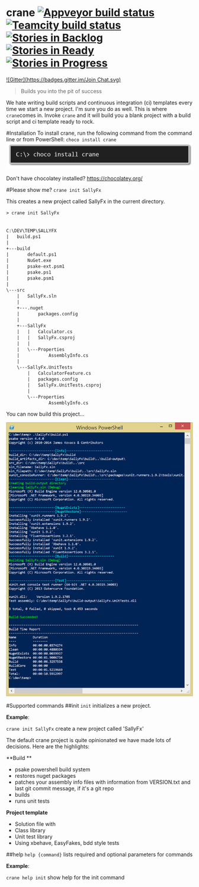 crane [![Appveyor build status](https://ci.appveyor.com/api/projects/status/0ej0if13ux6nsc7h?svg=true)](https://ci.appveyor.com/project/ewilde/crane/branch/master) [![Teamcity build status](https://img.shields.io/teamcity/http/teamcity.cranebuild.com/s/crane_Master.svg)](http://teamcity.cranebuild.com/viewType.html?buildTypeId=crane_Master) [![Stories in Backlog](https://badge.waffle.io/ewilde/crane.png?label=backlog&title=Backlog)](https://waffle.io/ewilde/crane) [![Stories in Ready](https://badge.waffle.io/ewilde/crane.png?label=ready&title=Ready)](https://waffle.io/ewilde/crane) [![Stories in Progress](https://badge.waffle.io/ewilde/crane.png?label=progress&title=Progress)](https://waffle.io/ewilde/crane)
=====
[![Gitter](https://badges.gitter.im/Join Chat.svg)](https://gitter.im/ewilde/crane?utm_source=badge&utm_medium=badge&utm_campaign=pr-badge&utm_content=badge)

> Builds you into the pit of success

We hate writing build scripts and continuous integration (ci) templates every time
we start a new project. I'm sure you do as well. This is where `crane`comes in.
Invoke `crane` and it will build you a blank project with a build script
and ci template ready to rock.

#Installation
To install crane, run the following command from the command line or from PowerShell:
`choco install crane`
![choco install crane](doc/choco_install_crane.png)

Don't have chocolatey installed? https://chocolatey.org/

#Please show me?
`crane init SallyFx`

This creates a new project called SallyFx in the current directory.

```
> crane init SallyFx


C:\DEV\TEMP\SALLYFX
|   build.ps1
|
+---build
|       default.ps1
|       NuGet.exe
|       psake-ext.psm1
|       psake.ps1
|       psake.psm1
|
\---src
    |   SallyFx.sln
    |
    +---.nuget
    |       packages.config
    |
    +---SallyFx
    |   |   Calculator.cs
    |   |   SallyFx.csproj
    |   |
    |   \---Properties
    |           AssemblyInfo.cs
    |
    \---SallyFx.UnitTests
        |   CalculatorFeature.cs
        |   packages.config
        |   SallyFx.UnitTests.csproj
        |
        \---Properties
                AssemblyInfo.cs
```

You can now build this project...

![example_build.png](doc/example_build.png)


#Supported commands
##init
`init` initializes a new project.

**Example**:

`crane init SallyFx` create a new project called 'SallyFx'

The default crane project is quite opinionated we have made lots of decisions.
Here are the highlights:

**Build **

* psake powershell build system
* restores nuget packages
* patches your assembly info files with information from VERSION.txt and
last git commit message, if it's a git repo
* builds
* runs unit tests

**Project template**

* Solution file with
* Class library
* Unit test library
 * Using xbehave, EasyFakes,  bdd style tests

##help
`help {command}` lists required and optional parameters for commands

**Example**:

`crane help init` show help for the init command
